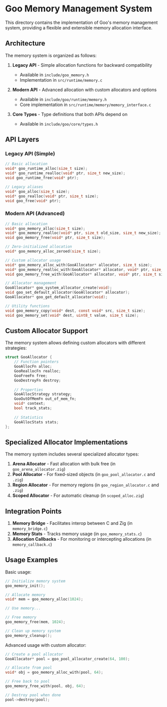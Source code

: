 # Goo Memory Management System

This directory contains the implementation of Goo's memory management system, providing a flexible and extensible memory allocation interface.

## Architecture

The memory system is organized as follows:

1. **Legacy API** - Simple allocation functions for backward compatibility
   - Available in `include/goo_memory.h`
   - Implementation in `src/runtime/memory.c`

2. **Modern API** - Advanced allocation with custom allocators and options
   - Available in `include/goo/runtime/memory.h`
   - Core implementation in `src/runtime/memory/memory_interface.c`

3. **Core Types** - Type definitions that both APIs depend on
   - Available in `include/goo/core/types.h`

## API Layers

### Legacy API (Simple)

```c
// Basic allocation
void* goo_runtime_alloc(size_t size);
void* goo_runtime_realloc(void* ptr, size_t new_size);
void goo_runtime_free(void* ptr);

// Legacy aliases
void* goo_alloc(size_t size);
void* goo_realloc(void* ptr, size_t size);
void goo_free(void* ptr);
```

### Modern API (Advanced)

```c
// Basic allocation
void* goo_memory_alloc(size_t size);
void* goo_memory_realloc(void* ptr, size_t old_size, size_t new_size);
void goo_memory_free(void* ptr, size_t size);

// Zero-initialized allocation
void* goo_memory_alloc_zeroed(size_t size);

// Custom allocator usage
void* goo_memory_alloc_with(GooAllocator* allocator, size_t size);
void* goo_memory_realloc_with(GooAllocator* allocator, void* ptr, size_t old_size, size_t new_size);
void goo_memory_free_with(GooAllocator* allocator, void* ptr, size_t size);

// Allocator management
GooAllocator* goo_system_allocator_create(void);
void goo_set_default_allocator(GooAllocator* allocator);
GooAllocator* goo_get_default_allocator(void);

// Utility functions
void goo_memory_copy(void* dest, const void* src, size_t size);
void goo_memory_set(void* dest, uint8_t value, size_t size);
```

## Custom Allocator Support

The memory system allows defining custom allocators with different strategies:

```c
struct GooAllocator {
    // Function pointers
    GooAllocFn alloc;
    GooReallocFn realloc;
    GooFreeFn free;
    GooDestroyFn destroy;
    
    // Properties
    GooAllocStrategy strategy;
    GooOutOfMemFn out_of_mem_fn;
    void* context;
    bool track_stats;
    
    // Statistics
    GooAllocStats stats;
};
```

## Specialized Allocator Implementations

The memory system includes several specialized allocator types:

1. **Arena Allocator** - Fast allocation with bulk free (in `goo_arena_allocator.zig`)
2. **Pool Allocator** - For fixed-sized objects (in `goo_pool_allocator.c` and `.zig`)
3. **Region Allocator** - For memory regions (in `goo_region_allocator.c` and `.zig`)
4. **Scoped Allocator** - For automatic cleanup (in `scoped_alloc.zig`)

## Integration Points

1. **Memory Bridge** - Facilitates interop between C and Zig (in `memory_bridge.c`)
2. **Memory Stats** - Tracks memory usage (in `goo_memory_stats.c`)
3. **Allocation Callbacks** - For monitoring or intercepting allocations (in `memory_callback.c`)

## Usage Examples

Basic usage:

```c
// Initialize memory system
goo_memory_init();

// Allocate memory
void* mem = goo_memory_alloc(1024);

// Use memory...

// Free memory
goo_memory_free(mem, 1024);

// Clean up memory system
goo_memory_cleanup();
```

Advanced usage with custom allocator:

```c
// Create a pool allocator
GooAllocator* pool = goo_pool_allocator_create(64, 100);

// Allocate from pool
void* obj = goo_memory_alloc_with(pool, 64);

// Free back to pool
goo_memory_free_with(pool, obj, 64);

// Destroy pool when done
pool->destroy(pool);
``` 